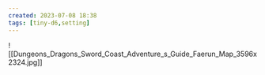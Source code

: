 ```yaml
---
created: 2023-07-08 18:38
tags: [tiny-d6,setting]
---
```

![[Dungeons_Dragons_Sword_Coast_Adventure_s_Guide_Faerun_Map_3596x2324.jpg]]